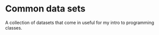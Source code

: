 # Common data sets

A collection of datasets that come in useful for my intro to programming classes.

